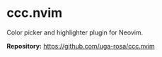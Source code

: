 # ccc.nvim

Color picker and highlighter plugin for Neovim.

**Repository:** <https://github.com/uga-rosa/ccc.nvim>

<!-- vim: set ft=markdown: -->